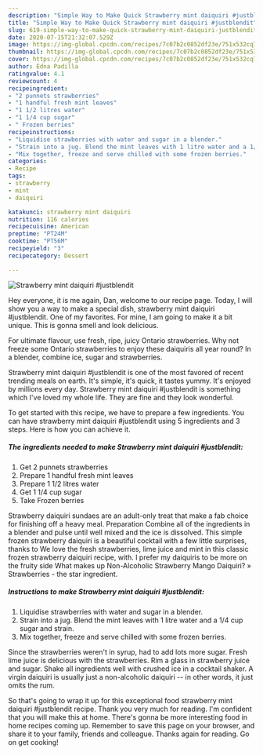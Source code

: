 ```yaml
---
description: "Simple Way to Make Quick Strawberry mint daiquiri #justblendit"
title: "Simple Way to Make Quick Strawberry mint daiquiri #justblendit"
slug: 619-simple-way-to-make-quick-strawberry-mint-daiquiri-justblendit
date: 2020-07-15T21:32:07.529Z
image: https://img-global.cpcdn.com/recipes/7c07b2c0852df23e/751x532cq70/strawberry-mint-daiquiri-justblendit-recipe-main-photo.jpg
thumbnail: https://img-global.cpcdn.com/recipes/7c07b2c0852df23e/751x532cq70/strawberry-mint-daiquiri-justblendit-recipe-main-photo.jpg
cover: https://img-global.cpcdn.com/recipes/7c07b2c0852df23e/751x532cq70/strawberry-mint-daiquiri-justblendit-recipe-main-photo.jpg
author: Edna Padilla
ratingvalue: 4.1
reviewcount: 4
recipeingredient:
- "2 punnets strawberries"
- "1 handful fresh mint leaves"
- "1 1/2 litres water"
- "1 1/4 cup sugar"
- " Frozen berries"
recipeinstructions:
- "Liquidise strawberries with water and sugar in a blender."
- "Strain into a jug. Blend the mint leaves with 1 litre water and a 1/4 cup sugar and strain."
- "Mix together, freeze and serve chilled with some frozen berries."
categories:
- Recipe
tags:
- strawberry
- mint
- daiquiri

katakunci: strawberry mint daiquiri 
nutrition: 116 calories
recipecuisine: American
preptime: "PT24M"
cooktime: "PT56M"
recipeyield: "3"
recipecategory: Dessert

---
```



![Strawberry mint daiquiri #justblendit](https://img-global.cpcdn.com/recipes/7c07b2c0852df23e/751x532cq70/strawberry-mint-daiquiri-justblendit-recipe-main-photo.jpg)

Hey everyone, it is me again, Dan, welcome to our recipe page. Today, I will show you a way to make a special dish, strawberry mint daiquiri #justblendit. One of my favorites. For mine, I am going to make it a bit unique. This is gonna smell and look delicious.

For ultimate flavour, use fresh, ripe, juicy Ontario strawberries. Why not freeze some Ontario strawberries to enjoy these daiquiris all year round? In a blender, combine ice, sugar and strawberries.

Strawberry mint daiquiri #justblendit is one of the most favored of recent trending meals on earth. It's simple, it's quick, it tastes yummy. It's enjoyed by millions every day. Strawberry mint daiquiri #justblendit is something which I've loved my whole life. They are fine and they look wonderful.


To get started with this recipe, we have to prepare a few ingredients. You can have strawberry mint daiquiri #justblendit using 5 ingredients and 3 steps. Here is how you can achieve it.

<!--inarticleads1-->

##### The ingredients needed to make Strawberry mint daiquiri #justblendit:

1. Get 2 punnets strawberries
1. Prepare 1 handful fresh mint leaves
1. Prepare 1 1/2 litres water
1. Get 1 1/4 cup sugar
1. Take  Frozen berries


Strawberry daiquiri sundaes are an adult-only treat that make a fab choice for finishing off a heavy meal. Preparation Combine all of the ingredients in a blender and pulse until well mixed and the ice is dissolved. This simple frozen strawberry daiquiri is a beautiful cocktail with a few little surprises, thanks to We love the fresh strawberries, lime juice and mint in this classic frozen strawberry daiquiri recipe, with. I prefer my daiquiris to be more on the fruity side What makes up Non-Alcoholic Strawberry Mango Daiquiri? » Strawberries - the star ingredient. 

<!--inarticleads2-->

##### Instructions to make Strawberry mint daiquiri #justblendit:

1. Liquidise strawberries with water and sugar in a blender.
1. Strain into a jug. Blend the mint leaves with 1 litre water and a 1/4 cup sugar and strain.
1. Mix together, freeze and serve chilled with some frozen berries.


Since the strawberries weren&#39;t in syrup, had to add lots more sugar. Fresh lime juice is delicious with the strawberries. Rim a glass in strawberry juice and sugar. Shake all ingredients well with crushed ice in a cocktail shaker. A virgin daiquiri is usually just a non-alcoholic daiquiri -- in other words, it just omits the rum. 

So that's going to wrap it up for this exceptional food strawberry mint daiquiri #justblendit recipe. Thank you very much for reading. I'm confident that you will make this at home. There's gonna be more interesting food in home recipes coming up. Remember to save this page on your browser, and share it to your family, friends and colleague. Thanks again for reading. Go on get cooking!
